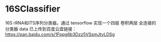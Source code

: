# 16SClassifier
16S rRNA和ITS序列分类器。通过 tensorflow 实现一个四层 卷积两层 全连接的分类器
data 已上传到百度云盘链接： https://pan.baidu.com/s/1Fppg6b3Dzz5VSsmJtvLDSg
